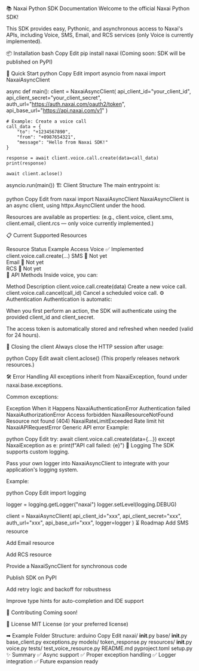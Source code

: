 📚 Naxai Python SDK Documentation
Welcome to the official Naxai Python SDK!

This SDK provides easy, Pythonic, and asynchronous access to Naxai's APIs, including Voice, SMS, Email, and RCS services (only Voice is currently implemented).

📦 Installation
bash
Copy
Edit
pip install naxai
(Coming soon: SDK will be published on PyPI)

🚀 Quick Start
python
Copy
Edit
import asyncio
from naxai import NaxaiAsyncClient

async def main():
    client = NaxaiAsyncClient(
        api_client_id="your_client_id",
        api_client_secret="your_client_secret",
        auth_url="https://auth.naxai.com/oauth2/token",
        api_base_url="https://api.naxai.com/v1"
    )

    # Example: Create a voice call
    call_data = {
        "to": "+1234567890",
        "from": "+0987654321",
        "message": "Hello from Naxai SDK!"
    }

    response = await client.voice.call.create(data=call_data)
    print(response)

    await client.aclose()

asyncio.run(main())
🏗 Client Structure
The main entrypoint is:

python
Copy
Edit
from naxai import NaxaiAsyncClient
NaxaiAsyncClient is an async client, using httpx.AsyncClient under the hood.

Resources are available as properties:
(e.g., client.voice, client.sms, client.email, client.rcs — only voice currently implemented.)

📋 Current Supported Resources

Resource	Status	Example Access
Voice	✅ Implemented	client.voice.call.create(...)
SMS	🚧 Not yet	
Email	🚧 Not yet	
RCS	🚧 Not yet	
📖 API Methods
Inside voice, you can:


Method	Description
client.voice.call.create(data)	Create a new voice call.
client.voice.call.cancel(call_id)	Cancel a scheduled voice call.
⚙ Authentication
Authentication is automatic:

When you first perform an action, the SDK will authenticate using the provided client_id and client_secret.

The access token is automatically stored and refreshed when needed (valid for 24 hours).

🧹 Closing the client
Always close the HTTP session after usage:

python
Copy
Edit
await client.aclose()
(This properly releases network resources.)

🛠 Error Handling
All exceptions inherit from NaxaiException, found under naxai.base.exceptions.

Common exceptions:


Exception	When it Happens
NaxaiAuthenticationError	Authentication failed
NaxaiAuthorizationError	Access forbidden
NaxaiResourceNotFound	Resource not found (404)
NaxaiRateLimitExceeded	Rate limit hit
NaxaiAPIRequestError	Generic API error
Example:

python
Copy
Edit
try:
    await client.voice.call.create(data={...})
except NaxaiException as e:
    print(f"API call failed: {e}")
📓 Logging
The SDK supports custom logging.

Pass your own logger into NaxaiAsyncClient to integrate with your application's logging system.

Example:

python
Copy
Edit
import logging

logger = logging.getLogger("naxai")
logger.setLevel(logging.DEBUG)

client = NaxaiAsyncClient(
    api_client_id="xxx",
    api_client_secret="xxx",
    auth_url="xxx",
    api_base_url="xxx",
    logger=logger
)
⏳ Roadmap
 Add SMS resource

 Add Email resource

 Add RCS resource

 Provide a NaxaiSyncClient for synchronous code

 Publish SDK on PyPI

 Add retry logic and backoff for robustness

 Improve type hints for auto-completion and IDE support

🤝 Contributing
Coming soon!

📜 License
MIT License (or your preferred license)

➡ Example Folder Structure:
arduino
Copy
Edit
naxai/
    __init__.py
    base/
        __init__.py
        base_client.py
        exceptions.py
    models/
        token_response.py
    resources/
        __init__.py
        voice.py
tests/
    test_voice_resource.py
README.md
pyproject.toml
setup.py
✨ Summary
✅ Async support
✅ Proper exception handling
✅ Logger integration
✅ Future expansion ready